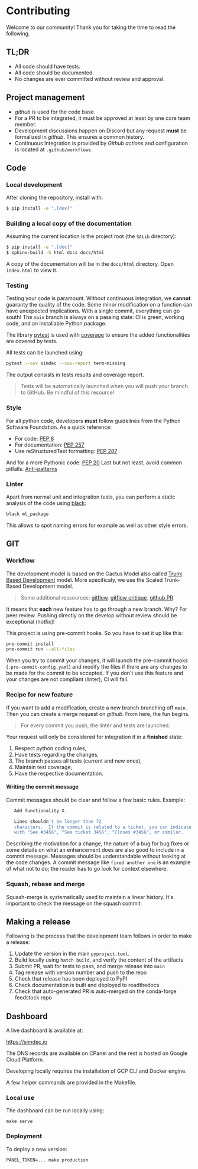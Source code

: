 # Contributing

Welcome to our community! Thank you for taking the time to read the following.

## TL;DR

* All code should have tests.
* All code should be documented.
* No changes are ever committed without review and approval.

## Project management

* *github* is used for the code base.
* For a PR to be integrated, it must be approved at least by one core team member.
* Development discussions happen on Discord but any request **must** be formalized in *github*. This ensures a common history.
* Continuous Integration is provided by *Github actions* and configuration is located at ``.github/workflows``.

## Code

### Local development

After cloning the repository, install with:

```bash
$ pip install -e ".[dev]"
```

### Building a local copy of the documentation

Assuming the current location is the project root (the `SALib` directory):

```bash
$ pip install -e ".[doc]"
$ sphinx-build -b html docs docs/html
```

A copy of the documentation will be in the `docs/html` directory.
Open `index.html` to view it.

### Testing

Testing your code is paramount. Without continuous integration, we **cannot**
guaranty the quality of the code. Some minor modification on a function can
have  unexpected implications. With a single commit, everything can go south!
The ``main`` branch is always on a passing state: CI is green, working code,
and an installable Python package.

The library [pytest](https://docs.pytest.org/en/latest/) is used with
[coverage](https://coverage.readthedocs.io/) to ensure the added
functionalities are covered by tests.

All tests can be launched using:

```bash
pytest --cov simdec --cov-report term-missing
```

The output consists in tests results and coverage report.

> Tests will be automatically launched when you will push your branch to
> GitHub. Be mindful of this resource!

### Style

For all python code, developers **must** follow guidelines from the Python Software Foundation. As a quick reference:

* For code: [PEP 8](https://www.python.org/dev/peps/pep-0008/)
* For documentation: [PEP 257](https://www.python.org/dev/peps/pep-0257/)
* Use reStructuredText formatting: [PEP 287](https://www.python.org/dev/peps/pep-0287/)

And for a more Pythonic code: [PEP 20](https://www.python.org/dev/peps/pep-0020/)
Last but not least, avoid common pitfalls: [Anti-patterns](https://docs.quantifiedcode.com/python-anti-patterns/)

### Linter

Apart from normal unit and integration tests, you can perform a static
analysis of the code using [black](https://black.readthedocs.io/en/stable/):

```bash
black ml_package
```

This allows to spot naming errors for example as well as other style errors.

## GIT

### Workflow

The development model is based on the Cactus Model also called
[Trunk Based Development](https://trunkbaseddevelopment.com) model.
More specificaly, we use the Scaled Trunk-Based Development model.

> Some additional ressources:
> [gitflow](https://nvie.com/posts/a-successful-git-branching-model/),
> [gitflow critique](https://barro.github.io/2016/02/a-succesful-git-branching-model-considered-harmful/),
> [github PR](https://help.github.com/en/github/collaborating-with-issues-and-pull-requests/about-pull-request-merges).

It means that **each** new feature has to go through a new branch. Why?
For peer review. Pushing directly on the develop without review should be
exceptional (hotfix)!

This project is using pre-commit hooks. So you have to set it up like this:

```bash
pre-commit install
pre-commit run --all-files
```
When you try to commit your changes, it will launch the pre-commit hooks
(``.pre-commit-config.yaml``)
and modify the files if there are any changes to be made for the commit to be
accepted. If you don't use this feature and your changes are not compliant
(linter), CI will fail.

### Recipe for new feature

If you want to add a modification, create a new branch branching off ``main``.
Then you can create a merge request on *github*. From here, the fun begins.

> For every commit you push, the linter and tests are launched.

Your request will only be considered for integration if in a **finished** state:

1. Respect python coding rules,
2. Have tests regarding the changes,
3. The branch passes all tests (current and new ones),
4. Maintain test coverage,
5. Have the respective documentation.

#### Writing the commit message

Commit messages should be clear and follow a few basic rules.  Example:

```bash
   Add functionality X.

   Lines shouldn't be longer than 72
   characters.  If the commit is related to a ticket, you can indicate that
   with "See #3456", "See ticket 3456", "Closes #3456", or similar.
```

Describing the motivation for a change, the nature of a bug for bug fixes or
some details on what an enhancement does are also good to include in a commit
message. Messages should be understandable without looking at the code
changes. A commit message like ``fixed another one`` is an example of
what not to do; the reader has to go look for context elsewhere.

### Squash, rebase and merge

Squash-merge is systematically used to maintain a linear history. It's
important to check the message on the squash commit.

## Making a release

Following is the process that the development team follows in order to make
a release:

1. Update the version in the main `pyproject.toml`.
2. Build locally using `hatch build`, and verify the content of the artifacts
3. Submit PR, wait for tests to pass, and merge release into `main`
4. Tag release with version number and push to the repo
5. Check that release has been deployed to PyPI
6. Check documentation is built and deployed to readthedocs
7. Check that auto-generated PR is auto-merged on the conda-forge feedstock repo

## Dashboard
A live dashboard is available at:

https://simdec.io

The DNS records are available on CPanel and the rest is hosted on Google Cloud
Platform.

Developing locally requires the installation of GCP CLI and Docker engine.

A few helper commands are provided in the Makefile.

### Local use

The dashboard can be run locally using:

    make serve

### Deployment

To deploy a new version:

    PANEL_TOKEN=... make production
